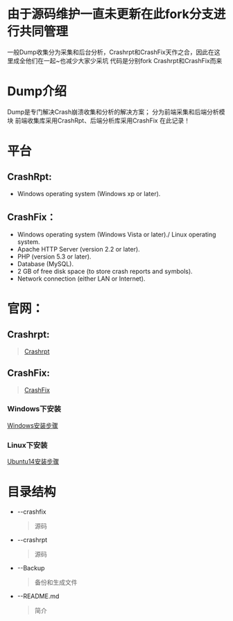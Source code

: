# 由于源码维护一直未更新在此fork分支进行共同管理
一般Dump收集分为采集和后台分析，Crashrpt和CrashFix天作之合，因此在这里成全他们在一起~也减少大家少采坑
代码是分别fork Crashrpt和CrashFix而来
# Dump介绍
Dump是专门解决Crash崩溃收集和分析的解决方案；
分为前端采集和后端分析模块
前端收集库采用CrashRpt、后端分析库采用CrashFix 在此记录！

# 平台

## CrashRpt:
* Windows operating system (Windows xp or later).
## CrashFix：
* Windows operating system (Windows Vista or later)./ Linux operating system.
* Apache HTTP Server (version 2.2 or later).
* PHP (version 5.3 or later).
* Database (MySQL).
* 2 GB of free disk space (to store crash reports and symbols).
* Network connection (either LAN or Internet).

# 官网：
## Crashrpt:
> [Crashrpt](http://crashrpt.sourceforge.net/docs/html/index.html)
## CrashFix:
> [CrashFix](http://crashfix.sourceforge.net/doc/html/index.html)
### Windows下安装
[Windows安装步骤](http://crashfix.sourceforge.net/doc/html/install_windows.html)
### Linux下安装
[Ubuntu14安装步骤](https://blog.csdn.net/aa13058219642/article/details/80431100)

# 目录结构

* --crashfix
	> 源码
* --crashrpt
	> 源码
* --Backup
	> 备份和生成文件
* --README.md
	> 简介
